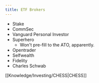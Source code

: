 ```yaml
---
title: ETF Brokers
---
```


- Stake
- CommSec
- Vanguard Personal Investor
- Superhero
    - Won't pre-fill to the ATO, apparently.
- Opentrader
- Selfwealth
- Fidelity
- Charles Schwab



[[Knowledge/Investing/CHESS|CHESS]]

